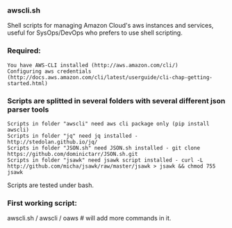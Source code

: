 ### awscli.sh

Shell scripts for managing Amazon Cloud's aws instances and services, useful for SysOps/DevOps who prefers to use shell scripting.

### Required:
```
You have AWS-CLI installed (http://aws.amazon.com/cli/)
Configuring aws credentials (http://docs.aws.amazon.com/cli/latest/userguide/cli-chap-getting-started.html)
```
### Scripts are splitted in several folders with several different json parser tools

```
Scripts in folder "awscli" need aws cli package only (pip install awscli)
Scripts in folder "jq" need jq installed - http://stedolan.github.io/jq/
Scripts in folder "JSON.sh" need JSON.sh installed - git clone https://github.com/dominictarr/JSON.sh.git
Scripts in folder "jsawk" need jsawk script installed - curl -L http://github.com/micha/jsawk/raw/master/jsawk > jsawk && chmod 755 jsawk
```

Scripts are tested under bash.

### First working script:

awscli.sh / awscli / oaws  # will add more commands in it.

